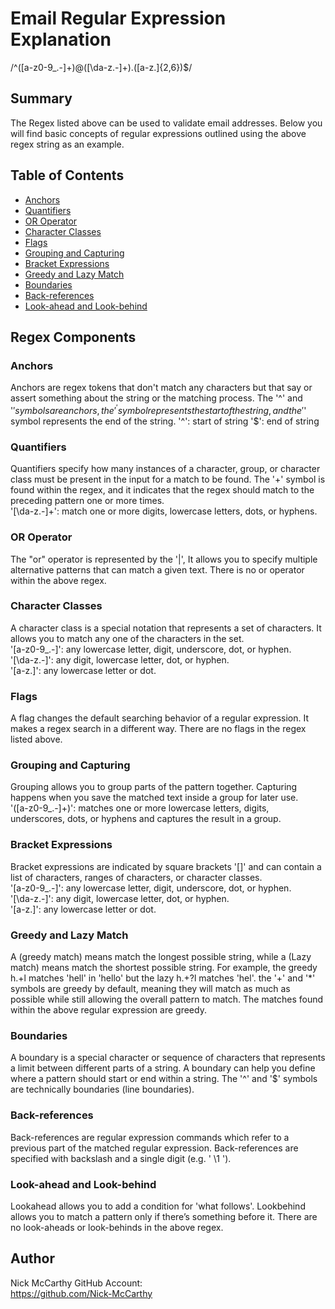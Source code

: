 # Email Regular Expression Explanation
/^([a-z0-9_\.-]+)@([\da-z\.-]+)\.([a-z\.]{2,6})$/
## Summary
The Regex listed above can be used to validate email addresses. Below you will find basic concepts of regular expressions outlined using the above regex string as an example.
## Table of Contents

- [Anchors](#anchors)
- [Quantifiers](#quantifiers)
- [OR Operator](#or-operator)
- [Character Classes](#character-classes)
- [Flags](#flags)
- [Grouping and Capturing](#grouping-and-capturing)
- [Bracket Expressions](#bracket-expressions)
- [Greedy and Lazy Match](#greedy-and-lazy-match)
- [Boundaries](#boundaries)
- [Back-references](#back-references)
- [Look-ahead and Look-behind](#look-ahead-and-look-behind)

## Regex Components

### Anchors
Anchors are regex tokens that don't match any characters but that say or assert something about the string or the matching process. The '^' and '$' symbols are anchors, the '^' symbol represents the start of the string, and the '$' symbol represents the end of the string.
'^': start of string
'$': end of string

### Quantifiers
Quantifiers specify how many instances of a character, group, or character class must be present in the input for a match to be found. The '+' symbol is found within the regex, and it indicates that the regex should match to the preceding pattern one or more times.
<br>
'[\da-z\.-]+': match one or more digits, lowercase letters, dots, or hyphens.

### OR Operator
The "or" operator is represented by the '|', It allows you to specify multiple alternative patterns that can match a given text. There is no or operator within the above regex.

### Character Classes
A character class is a special notation that represents a set of characters. It allows you to match any one of the characters in the set.
<br>
'[a-z0-9_\.-]': any lowercase letter, digit, underscore, dot, or hyphen.
<br>
'[\da-z\.-]': any digit, lowercase letter, dot, or hyphen.
<br>
'[a-z\.]': any lowercase letter or dot.


### Flags
A flag changes the default searching behavior of a regular expression. It makes a regex search in a different way.
There are no flags in the regex listed above.

### Grouping and Capturing
Grouping allows you to group parts of the pattern together. Capturing happens when you save the matched text inside a group for later use.
<br>
'([a-z0-9_\.-]+)': matches one or more lowercase letters, digits, underscores, dots, or hyphens and captures the result in a group.

### Bracket Expressions
Bracket expressions are indicated by square brackets '[]' and can contain a list of characters, ranges of characters, or character classes.
<br>
'[a-z0-9_\.-]': any lowercase letter, digit, underscore, dot, or hyphen.
<br>
'[\da-z\.-]': any digit, lowercase letter, dot, or hyphen.
<br>
'[a-z\.]': any lowercase letter or dot.

### Greedy and Lazy Match
A (greedy match) means match the longest possible string, while a (Lazy match) means match the shortest possible string. For example, the greedy h.+l matches 'hell' in 'hello' but the lazy h.+?l matches 'hel'. the '+' and '*' symbols are greedy by default, meaning they will match as much as possible while still allowing the overall pattern to match. The matches found within the above regular expression are greedy.

### Boundaries
A boundary is a special character or sequence of characters that represents a limit between different parts of a string. A boundary can help you define where a pattern should start or end within a string. The '^' and '$' symbols are technically boundaries (line boundaries).

### Back-references
Back-references are regular expression commands which refer to a previous part of the matched regular expression. Back-references are specified with backslash and a single digit (e.g. ' \1 '). 

### Look-ahead and Look-behind
Lookahead allows you to add a condition for 'what follows'. Lookbehind allows you to match a pattern only if there’s something before it. There are no look-aheads or look-behinds in the above regex. 

## Author
Nick McCarthy
GitHub Account:
<br>
https://github.com/Nick-McCarthy
